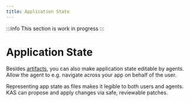 ```yaml
---
title: Application State
---
```


:::info
This section is work in progress
:::

# Application State

Besides [artifacts](/concepts/artifacts), you can also make application state editable by agents. Allow the agent to e.g. navigate across your app on behalf of the user.

Representing app state as files makes it legible to both users and agents. KAS can propose and apply changes via safe, reviewable patches.
